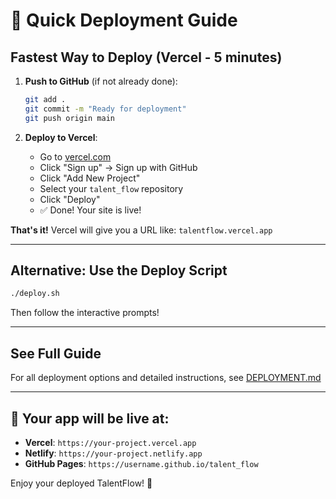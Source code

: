 # 🚀 Quick Deployment Guide

## Fastest Way to Deploy (Vercel - 5 minutes)

1. **Push to GitHub** (if not already done):
   ```bash
   git add .
   git commit -m "Ready for deployment"
   git push origin main
   ```

2. **Deploy to Vercel**:
   - Go to [vercel.com](https://vercel.com)
   - Click "Sign up" → Sign up with GitHub
   - Click "Add New Project"
   - Select your `talent_flow` repository
   - Click "Deploy"
   - ✅ Done! Your site is live!

**That's it!** Vercel will give you a URL like: `talentflow.vercel.app`

---

## Alternative: Use the Deploy Script

```bash
./deploy.sh
```

Then follow the interactive prompts!

---

## See Full Guide

For all deployment options and detailed instructions, see [DEPLOYMENT.md](./DEPLOYMENT.md)

---

## 🎉 Your app will be live at:

- **Vercel**: `https://your-project.vercel.app`
- **Netlify**: `https://your-project.netlify.app`
- **GitHub Pages**: `https://username.github.io/talent_flow`

Enjoy your deployed TalentFlow! 🏰
